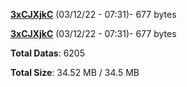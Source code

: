[**3xCJXjkC**](/data/3xCJXjkC.txt) (03/12/22 - 07:31)- 677 bytes

[**3xCJXjkC**](/data/3xCJXjkC.txt) (03/12/22 - 07:31)- 677 bytes

**Total Datas**: 6205

**Total Size**: 34.52 MB / 34.5 MB